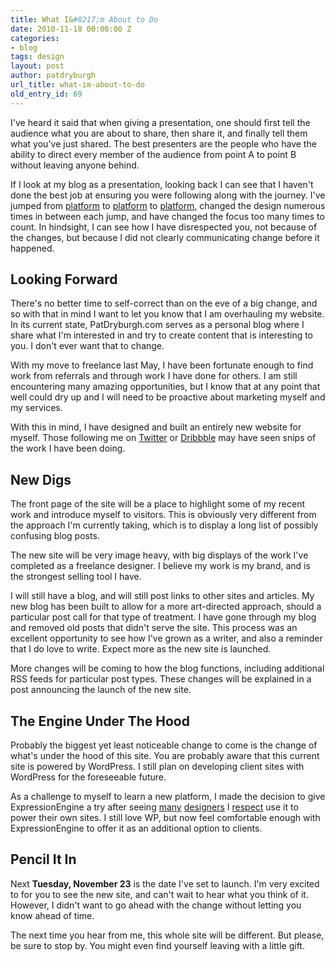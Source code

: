 ```yaml
---
title: What I&#8217;m About to Do
date: 2010-11-18 00:00:00 Z
categories:
- blog
tags: design
layout: post
author: patdryburgh
url_title: what-im-about-to-do
old_entry_id: 69
---
```


I've heard it said that when giving a presentation, one should first tell the audience what you are about to share, then share it, and finally tell them what you've just shared. The best presenters are the people who have the ability to direct every member of the audience from point A to point B without leaving anyone behind.

If I look at my blog as a presentation, looking back I can see that I haven't done the best job at ensuring you were following along with the journey. I've jumped from [platform](http://wordpress.org) to [platform](http://tumblr.com) to [platform](http://wordpress.org), changed the design numerous times in between each jump, and have changed the focus too many times to count. In hindsight, I can see how I have disrespected you, not because of the changes, but because I did not clearly communicating change before it happened.

## Looking Forward

There's no better time to self-correct than on the eve of a big change, and so with that in mind I want to let you know that I am overhauling my website. In its current state, PatDryburgh.com serves as a personal blog where I share what I'm interested in and try to create content that is interesting to you. I don't ever want that to change.

With my move to freelance last May, I have been fortunate enough to find work from referrals and through work I have done for others. I am still encountering many amazing opportunities, but I know that at any point that well could dry up and I will need to be proactive about marketing myself and my services.

With this in mind, I have designed and built an entirely new website for myself. Those following me on [Twitter](http://twitter.com/patdryburgh) or [Dribbble](http://dribbble.com/pat) may have seen snips of the work I have been doing.

## New Digs

The front page of the site will be a place to highlight some of my recent work and introduce myself to visitors. This is obviously very different from the approach I'm currently taking, which is to display a long list of possibly confusing blog posts.

The new site will be very image heavy, with big displays of the work I've completed as a freelance designer. I believe my work is my brand, and is the strongest selling tool I have.

I will still have a blog, and will still post links to other sites and articles. My new blog has been built to allow for a more art-directed approach, should a particular post call for that type of treatment. I have gone through my blog and removed old posts that didn't serve the site. This process was an excellent opportunity to see how I've grown as a writer, and also a reminder that I do love to write. Expect more as the new site is launched.

More changes will be coming to how the blog functions, including additional RSS feeds for particular post types. These changes will be explained in a post announcing the launch of the new site.

## The Engine Under The Hood

Probably the biggest yet least noticeable change to come is the change of what's under the hood of this site. You are probably aware that this current site is powered by WordPress. I still plan on developing client sites with WordPress for the foreseeable future.

As a challenge to myself to learn a new platform, I made the decision to give ExpressionEngine a try after seeing [many](http://31three.com/) [designers](http://foundationsix.com/) I [respect](http://jasonsantamaria.com/) use it to power their own sites. I still love WP, but now feel comfortable enough with ExpressionEngine to offer it as an additional option to clients.

## Pencil It In

Next **Tuesday, November 23** is the date I've set to launch. I'm very excited to for you to see the new site, and can't wait to hear what you think of it. However, I didn't want to go ahead with the change without letting you know ahead of time. 

The next time you hear from me, this whole site will be different. But please, be sure to stop by. You might even find yourself leaving with a little gift.